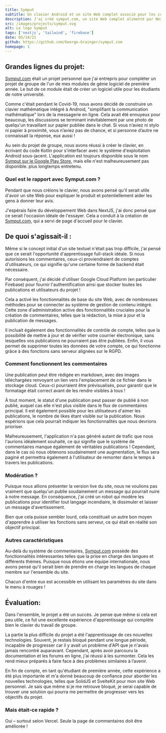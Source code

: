 ```yaml
---
title: Symput
subtitle: Un clavier Android et un site Web complet associé pour les commentaires
description: J'ai créé symput.com, un site Web complet alimenté par NextJS qui permet aux utilisateurs du clavier Android de mon projet de groupe de première année de fournir des commentaires. Le site utilise Google Cloud Platform pour gérer les profils d'utilisateurs et les messages de commentaires, en utilisant des fonctions sans serveur pour la modération et la suppression des données de compte.
src: /images/projects/symput.svg
alt: Le logo Symput
tags: ['nextjs', 'tailwind', 'firebase']
date: 05/14/21
github: https://github.com/George-Grainger/symput.com
homepage: 1
---
```


<script>
    import LazyImage from '$lib/components/LazyImage.svelte';
    import symput from '$lib/assets/projects/symput/symput.png';
    import symputPlaceholder from '$lib/assets/projects/symput/symput-placeholder.png';
    import login from '$lib/assets/projects/symput/login.png';
    import loginPlaceholder from '$lib/assets/projects/symput/login-placeholder.png';
    import admin from '$lib/assets/projects/symput/admin.png';
    import adminPlaceholder from '$lib/assets/projects/symput/admin-placeholder.png';
    import feedback from '$lib/assets/projects/symput/feedback.png';
    import feedbackPlaceholder from '$lib/assets/projects/symput/feedback-placeholder.png';
    import analysis from '$lib/assets/projects/symput/analysis.png';
    import analysisPlaceholder from '$lib/assets/projects/symput/analysis-placeholder.png';
</script>

## Grandes lignes du projet:

[Symput.com](https://www.symput.com/) était un projet personnel que j'ai entrepris pour compléter un projet de groupe de l'un de mes modules de génie logiciel de première année. Le but de ce module était de créer un logiciel utile pour les étudiants de notre université.

Comme c'était pendant le Covid-19, nous avons décidé de construire un clavier mathématique intégré à Android, "simplifiant la communication mathématique" lors de la messagerie en ligne. Cela avait été ennuyeux pour beaucoup, les discussions se terminant inévitablement par une photo de quelqu'un travaillant sur papier publiée dans le chat. Si vous n’aviez ni stylo ni papier à proximité, vous n’aviez pas de chance, et si personne d’autre ne connaissait la réponse, eux aussi !

Au sein du projet de groupe, nous avons réussi à créer le clavier, en écrivant du code Kotlin pour s'interfacer avec le système d'exploitation Android sous-jacent. L'application est toujours disponible sous le nom [Symput sur le Google Play Store](https://play.google.com/store/apps/details/Symput?id=com.symput.mathkeyboard&pli=1), mais elle n'est malheureusement pas disponible. plus longtemps entretenu.

### Quel est le rapport avec Symput.com ?

<LazyImage src={symput} placeholderSrc={symputPlaceholder} alt="Page de destination Symput" loading="lazy" />

Pendant que nous créions le clavier, nous avons pensé qu'il serait utile d'avoir un site Web pour expliquer le produit et potentiellement aider les gens à donner leur avis.

J'espérais faire du développement Web dans NextJS, j'ai donc pensé que ce serait l'occasion idéale de l'essayer. Cela a conduit à la création de [Symput.com](https://www.symput.com/), qui a servi de page d'accueil pour le clavier.

## De quoi s'agissait-il :

Même si le concept initial d'un site textuel n'était pas trop difficile, j'ai pensé que ce serait l'opportunité d'apprentissage full-stack idéale. Si nous autorisions les commentaires, ceux-ci proviendraient de comptes d'utilisateurs, ce qui signifie qu'une certaine forme de backend était nécessaire.

Par conséquent, j'ai décidé d'utiliser Google Cloud Platform (en particulier Firebase) pour fournir l'authentification ainsi que stocker toutes les publications et utilisateurs du projet !

<LazyImage src={login} placeholderSrc={loginPlaceholder} alt="Page de connexion Symput" loading="lazy" />

Cela a activé les fonctionnalités de base du site Web, avec de nombreuses méthodes pour se connecter au système de gestion de contenu intégré. Cette zone d'administration active des fonctionnalités cruciales pour la création de commentaires, telles que la rédaction, la mise à jour et la publication de messages.

Il incluait également des fonctionnalités de contrôle de compte, telles que la possibilité de mettre à jour et de vérifier votre courrier électronique, sans lesquelles vos publications ne pourraient pas être publiées. Enfin, il vous permet de supprimer toutes les données de votre compte, ce qui fonctionne grâce à des fonctions sans serveur alignées sur le RGPD.

<LazyImage src={admin} placeholderSrc={adminPlaceholder} alt="Page d'administration de Symput" loading="lazy" />

### Comment fonctionnent les commentaires

Une publication peut être rédigée en markdown, avec des images téléchargées renvoyant un lien vers l'emplacement de ce fichier dans le stockage cloud. Ceux-ci pourraient être prévisualisés, pour garantir que le formatage était correct avant de les rendre visibles à tous !

À tout moment, le statut d'une publication peut passer de publié à non publié, auquel cas elle n'est plus visible dans le flux de commentaires principal. Il est également possible pour les utilisateurs d'aimer les publications, le nombre de likes étant visible sur la publication. Nous espérions que cela pourrait indiquer les fonctionnalités que nous devrions prioriser.

Malheureusement, l'application n'a pas généré autant de trafic que nous l'aurions idéalement souhaité, ce qui signifie que le système de commentaires manque également de véritables publications ! Cependant, dans le cas où nous obtenons soudainement une augmentation, le flux sera paginé et permettra également à l'utilisateur de remonter dans le temps à travers les publications.

<LazyImage src={feedback} placeholderSrc={feedbackPlaceholder} alt="Page de commentaires Symput" loading="lazy" />

### Modération ?

Puisque nous allions présenter la version live du site, nous ne voulions pas vraiment que quelqu'un publie soudainement un message qui pourrait nuire à notre message. En conséquence, j'ai créé un robot qui modère les publications pour identifier tout langage incendiaire, le dissimuler et laisser un message d'avertissement.

Bien que cela puisse sembler lourd, cela constituait un autre bon moyen d'apprendre à utiliser les fonctions sans serveur, ce qui était en réalité son objectif principal.

### Autres caractéristiques

Au-delà du système de commentaires, [Symput.com](https://www.symput.com/) possède des fonctionnalités intéressantes telles que la prise en charge des langues et différents thèmes. Puisque nous étions une équipe internationale, nous avons pensé qu'il serait bien de prendre en charge les langues de chaque membre sur l'ensemble du site.

Chacun d'entre eux est accessible en utilisant les paramètres du site dans le menu à rouages !

## Évaluation:

Dans l'ensemble, le projet a été un succès. Je pense que même si cela est peu utile, ce fut une excellente expérience d'apprentissage qui complète bien le clavier du travail de groupe.

La partie la plus difficile du projet a été l'apprentissage de ces nouvelles technologies. Souvent, je restais bloqué pendant une longue période, incapable de progresser car il y avait un problème d'API que je n'avais jamais rencontré auparavant. Cependant, après avoir parcouru la documentation et les forums en ligne, j'ai réussi à les surmonter. Cela les rend mieux préparés à faire face à des problèmes similaires à l’avenir.

En fin de compte, en tant qu'étudiant de première année, cette expérience a été plus importante et m'a donné beaucoup de confiance pour aborder les nouvelles technologies, telles que SolidJS et SvelteKit pour mon site Web personnel. Je sais que même si je me retrouve bloqué, je serai capable de trouver une solution qui pourra me permettre de progresser vers les objectifs du projet.

### Mais était-ce rapide ?

Oui – surtout selon Vercel. Seule la page de commentaires doit être améliorée !

<LazyImage src={analysis} placeholderSrc={analysisPlaceholder} alt="Analyse des performances du site" loading="lazy" />

